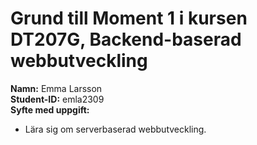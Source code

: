 # Grund till Moment 1 i kursen DT207G, Backend-baserad webbutveckling
**Namn:** Emma Larsson\
**Student-ID:** emla2309\
**Syfte med uppgift:**
* Lära sig om serverbaserad webbutveckling.